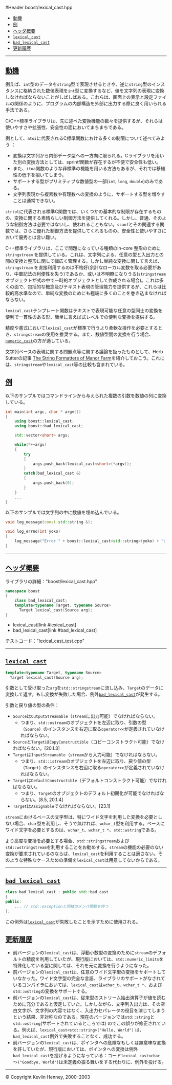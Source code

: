 #Header boost/lexical_cast.hpp

- [動機](#motivation)
- [例](#examples)
- [ヘッダ概要](#synopsis)
- [`lexical_cast`](#lexical_cast)
- [`bad_lexical_cast`](#bad_lexical_cast)
- [更新履歴](#changes)

***

## <a name="motivation" href="#motivation">動機</a>
例えば、`int`型のデータを`string`型で表現させるときや、逆に`string`型のインスタンスに格納された数値表現を`int`型に変換するなど、値を文字列の表現に変換しなければならないことがしばしばある。これらは、画面上の表示と設定ファイルの関係のように、プログラムの内部構造を外部に出力する際に良く用いられる手法である。

C/C++標準ライブラリは、先に述べた変換機能の数々を提供するが、それらは使いやすさや拡張性、安全性の面においてまちまちである。

例として、`atoi`に代表されるC標準関数における多くの制限について述べてみよう ：

- 変換は文字列から内部データ型への一方向に限られる。Cライブラリを用いた別の変換方法としては、sprintf関数が存在するが不便で安全性も低い。
- また、`itoa`関数のような非標準の機能を用いる方法もあるが、それでは移植性の低下を招いてしまう。
- サポートする型がプリミティブな数値型の一部(`int`, `long`, `double`)のみである。
- 文字列表現から複素数や有理数への変換のように、サポートする型を増やすことは通常できない。

`strtol`に代表される標準C関数では、いくつかの基本的な制限が存在するものの、変換に関する素晴らしい制御方法を提供してくれる。しかし、普通、そのような制御方法は必要ではないし、使われることもない。`scanf`とその関連する関数では、さらに優れた制御方法を提供してくれるものの、安全性と使いやすさにおいて優秀とは言い難い。

C++標準ライブラリは、ここで問題になっている種類のin-core 整形のために`stringstream` を提供している。これは、文字列による、任意の型と入出力との間の変換と整形に関して幅広く管理する。しかし単純な変換に関して言えば、`stringstream` を直接利用するのは不格好(余計なローカル変数を取る必要があり、中置記法の利便性を失う)であるか、或いは不明瞭になりうる(`stringstream` オブジェクトが式の中で一時的オブジェクトとして作成される場合)。これは多くの面で、包括的な概念及びテキスト表現の管理能力を提供するが、これらは比較的高水準なので、単純な変換のためにも極端に多くのことを巻き込まなければならない。

`lexical_cast`テンプレート関数はテキストで表現可能な任意の型同士の変換を便利で一貫性のある形、簡単に言えば式レベルでの便利な変換を提供する。

精度や書式において`lexical_cast`が標準で行うより柔軟な操作を必要とするとき、`stringstream`の使用を推奨する。また、数値型間の変換を行う場合、[`numeric_cast`](./cast.md#numeric_cast)の方が適している。

文字列ベースの表現に関する問題点等に関する議論を扱ったものとして、Herb Sutterの記事 [The String Formatters of Manor Farm](http://www.gotw.ca/publications/mill19.htm)を紹介しておこう。これには、`stringstream`や`lexical_cast`等の比較も含まれている。


## <a name="examples" href="#examples">例</a>
以下のサンプルではコマンドラインから与えられた複数の引数を数値の列に変換している。

```cpp
int main(int argc, char * argv[])
{
    using boost::lexical_cast;
    using boost::bad_lexical_cast;

    std::vector<short> args;

    while(*++argv)
    {
        try
        {
            args.push_back(lexical_cast<short>(*argv));
        }
        catch(bad_lexical_cast &)
        {
            args.push_back(0);
        }
    }
    ...
}
```

以下のサンプルでは文字列の中に数値を埋め込んでいる。

```cpp
void log_message(const std::string &);

void log_errno(int yoko)
{
    log_message("Error " + boost::lexical_cast<std::string>(yoko) + ": " + strerror(yoko));
}
```

***

## <a name="synopsis" href="#synopsis">ヘッダ概要</a>
ライブラリの詳細："boost/lexical_cast.hpp"

```cpp
namespace boost
{
    class bad_lexical_cast;
    template<typename Target, typename Source>
      Target lexical_cast(Source arg);
}
```
* lexical_cast[link #lexical_cast]
* bad_lexical_cast[link #bad_lexical_cast]

テストコード："lexical_cast_test.cpp"


***

## <a name="lexical_cast" href="#lexical_cast">`lexical_cast`</a>
```cpp
template<typename Target, typename Source>
  Target lexical_cast(Source arg);
```

引数として受け取った`arg`を`std::stringstream`に流し込み、`Target`のデータに変換して返す。もし変換が失敗した場合、例外[`bad_lexical_cast`](#bad_lexical_cast)が発生する。

引数と戻り値の型の条件：

- `Source`は`OutputStreamable`（`stream`に出力可能）でなければならない。
	- つまり、`std::ostream`のオブジェクトを左辺に取り、引数の型（`Source`）のインスタンスを右辺に取る`operator<<`が定義されていなければならない。
- `Source`と`Target`は`CopyConstructible`（コピーコンストラクト可能）でなければならない。[20.1.3]
- `Target`は`InputStreamable`（`stream`から入力可能）でなければならない。
	- つまり、`std::istream`のオブジェクトを左辺に取り、戻り値の型（`Target`）のインスタンスを右辺に取る`operator>>`が定義されていなければならない。
- `Target`は`DefaultConstructible`（デフォルトコンストラクト可能）でなければならない。
	- つまり、`Target`のオブジェクトのデフォルト初期化が可能でなければならない。[8.5, 20.1.4]
- `Target`は`Assignable`でなければならない。[23.1]

`stream`におけるベースの文字型は、特にワイド文字を利用した変換を必要としない場合、`char`型を利用し、そうで無ければ、`wchar_t`型を利用する。ベースにワイド文字を必要とするのは、`wchar_t`、`wchar_t *`、`std::wstring`である。

より高度な変換を必要とする場合、`std::stringstream`および`std::wstringstream`を利用することをお勧めする。`stream`の機能の必要のない変換が要求されているのならば、`lexical_cast`を利用することは適さない。そのような特殊なケースための準備を`lexical_cast`は用意してないからである。

***

## <a name="bad_lexical_cast" href="#bad_lexical_cast">`bad_lexical_cast`</a>
```cpp
class bad_lexical_cast : public std::bad_cast
{
public:
    ... // std::exceptionと同様のメンバ関数を持つ
};
```

この例外は[`lexical_cast`](#lexical_cast)が失敗したことを示すために使用される。


## <a name="changes" href="#changes">更新履歴</a>
- 前バージョンの`lexical_cast`は、浮動小数型の変換のために`stream`のデフォルトの精度を利用していたが、現行版においては、`std::numeric_limits`を特殊化している型に関しては、それを元に変換を行うようになった。
- 前バージョンの`lexical_cast`は、任意のワイド文字型の変換をサポートしていなかった。ワイド文字型の完全な言語、ライブラリのサポートがなされているコンパイラにおいては、`lexical_cast`は`wchar_t`、`wchar_t *`、および`std::wstring`の変換をサポートする。
- 前バージョンの`lexical_cast`は、従来型のストリーム抽出演算子が値を読むために充分であると仮定していた。しかしながら、文字列入出力は、その空白文字が、文字列の内容ではなく、入出力セパレータの役目を演じてしまうという結果、非対称なのである。現在のバージョンでは`std::string`と`std::wstring`(サポートされているところでは) のでこの誤りが修正されている。例えば、`lexical_cast<std::string>("Hello, World")` は、`bad_lexical_cast`例外で失敗することなく、成功する。
- 前バージョンの`lexical_cast`は、ポインタへの危険なもしくは無意味な変換を許していたが、現行版においては、ポインタへの変換は例外`bad_lexical_cast`を投げるようになっている：コード`lexical_cast<char *>("Goodbye, World")`は未定義の振る舞いをする代わりに、例外を投げる。


***
© Copyright Kevlin Henney, 2000–2003


